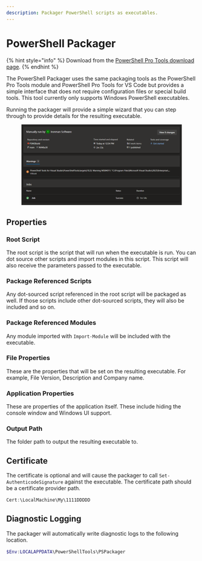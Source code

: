 ```yaml
---
description: Packager PowerShell scripts as executables.
---
```


# PowerShell Packager

{% hint style="info" %}
Download from the [PowerShell Pro Tools download page](https://ironmansoftware.com/powershell-pro-tools/downloads).
{% endhint %}

The PowerShell Packager uses the same packaging tools as the PowerShell Pro Tools module and PowerShell Pro Tools for VS Code but provides a simple interface that does not require configuration files or special build tools. This tool currently only supports Windows PowerShell executables.&#x20;

Running the packager will provide a simple wizard that you can step through to provide details for the resulting executable.&#x20;

<figure><img src="../../.gitbook/assets/image.png" alt=""><figcaption></figcaption></figure>

## Properties

### Root Script

The root script is the script that will run when the executable is run. You can dot source other scripts and import modules in this script. This script will also receive the parameters passed to the executable.&#x20;

### Package Referenced Scripts

Any dot-sourced script referenced in the root script will be packaged as well. If those scripts include other dot-sourced scripts, they will also be included and so on.&#x20;

### Package Referenced Modules

Any module imported with `Import-Module` will be included with the executable.&#x20;

### File Properties

These are the properties that will be set on the resulting executable. For example, File Version, Description and Company name.&#x20;

### Application Properties

These are properties of the application itself. These include hiding the console window and Windows UI support.&#x20;

### Output Path

&#x20;The folder path to output the resulting executable to.&#x20;

## Certificate

The certificate is optional and will cause the packager to call `Set-AuthenticodeSignature` against the executable. The certificate path should be a certificate provider path.

```powershell
Cert:\LocalMachine\My\1111DDDDD
```

## Diagnostic Logging

The packager will automatically write diagnostic logs to the following location.&#x20;

```powershell
$Env:LOCALAPPDATA\PowerShellTools\PSPackager
```
